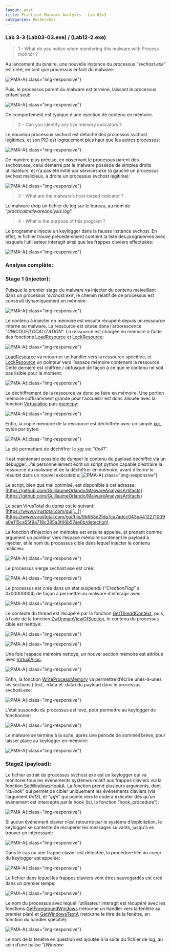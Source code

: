 ```yaml
---
layout: post
title: Practical Malware Analysis - Lab 03x3
categories: Recherches
---
```

### Lab 3-3 (Lab03-03.exe) / (Lab12-2.exe)
> 1 - What do you notice when monitoring this malware with Process monitor ?

Au lancement du binaire, une nouvelle instance du processus “_svchost.exe_” est créé, en tant que processus enfant du malware:

![PMA-A](/img/PMA/chap3/03/A.png){:class="img-responsive"}

Puis, le processus parent du malware est terminé, laissant le processus enfant seul:

![PMA-A](/img/PMA/chap3/03/B.png){:class="img-responsive"}

Ce comportement est typique d’une injection de contenu en mémoire.

>2 - Can you identify any live memory indicators ?

Le nouveau processus svchost est détaché des processus svchost légitimes, et son PID est logiquement plus haut que les autres processus:

![PMA-A](/img/PMA/chap3/03/C.png){:class="img-responsive"}

De manière plus précise, en observant le processus parent des svchost.exe, celui démarré par le malware possède de simples droits utilisateurs, et n’a pas été initié par services.exe (à gauche un processus svchost malicieux, à droite un processus svchost légitime):

![PMA-A](/img/PMA/chap3/03/D.png){:class="img-responsive"}

> 3 - What are the malware’s host-based indicator ?

Le malware drop un fichier de log sur le bureau, au nom de “_practicalmalwareanalysis.log_”.

> 4 - What is the purpose of this program ?

Le programme injecte un keylogger dans la fausse instance svchost. En effet, le fichier trouvé précédemment contient la liste des programmes avec lesquels l’utilisateur interagit ainsi que les frappes claviers effectuées:

![PMA-A](/img/PMA/chap3/03/E.PNG){:class="img-responsive"}

### Analyse complète:
### Stage 1 (injector):
Puisque le premier stage du malware va injecter du contenu malveillant dans un processus ‘_svchost.exe_’, le chemin relatif de ce processus est construit dynamiquement en mémoire:

![PMA-A](/img/PMA/chap3/03/F.png){:class="img-responsive"}

Le contenu à injecter en mémoire est ensuite récupéré depuis un ressource interne au malware. La ressource est située dans l’arborescence “_UNICODE/LOCALIZATION_”. La ressource est chargée en mémoire à l’aide des fonctions [LoadResource](https://docs.microsoft.com/en-us/windows/win32/api/libloaderapi/nf-libloaderapi-loadresource) et [LockResource](https://docs.microsoft.com/en-us/windows/win32/api/libloaderapi/nf-libloaderapi-lockresource):

![PMA-A](/img/PMA/chap3/03/G.PNG){:class="img-responsive"}

[LoadResource](https://docs.microsoft.com/en-us/windows/win32/api/libloaderapi/nf-libloaderapi-loadresource) va retourner un handler vers la ressource spécifiée, et [LockResource](https://docs.microsoft.com/en-us/windows/win32/api/libloaderapi/nf-libloaderapi-lockresource) un pointeur vers l’espace mémoire contenant la ressource.
Cette dernière est chiffrée / obfusqué de façon à ce que le contenu ne soit pas lisible pour le moment:

![PMA-A](/img/PMA/chap3/03/H.PNG){:class="img-responsive"}

Le déchiffrement de la ressource va donc se faire en mémoire.
Une portion mémoire suffisamment grande pour l’accueillir est donc allouée avec la fonction [Virtualalloc](https://docs.microsoft.com/en-us/windows/win32/api/memoryapi/nf-memoryapi-virtualalloc) puis [memcpy](https://docs.microsoft.com/en-us/cpp/c-runtime-library/reference/memcpy-wmemcpy?view=vs-2019):

![PMA-A](/img/PMA/chap3/03/I.PNG){:class="img-responsive"}

Enfin, la copie mémoire de la ressource est déchiffrée avec un simple [xor](http://www.xcprod.com/titan/XCSB-DOC/binary_xor.html), bytes par bytes:

![PMA-A](/img/PMA/chap3/03/J.PNG){:class="img-responsive"}

La clé permettant de déchiffrer le [xor](http://www.xcprod.com/titan/XCSB-DOC/binary_xor.html) est “_0x41_”.

Il est maintenant possible de dumper le contenu du payload déchiffré via un débugger. J’ai personnellement écrit un script python capable d’extraire la ressource du malware et de la déchiffrer en mémoire, avant d’écrire le résultat dans un nouvel exécutable:
![PMA-A](/img/PMA/chap3/03/K.PNG){:class="img-responsive"}

Le script, bien que mal optimisé, est disponible à cet adresse:
[https://github.com/GuillaumeOrlando/MalwareAnalysisArtifacts](https://github.com/GuillaumeOrlando/MalwareAnalysisArtifacts)

Le scan VirusTotal du dump est le suivant:
[https://www.virustotal.com/gui[...]](https://www.virustotal.com/gui/file/9b683d2fda7ca7adcc043e4412271009a0e115ca55f9a718c385a3f46b57ae6b/detection)

La fonction d’injection en mémoire est ensuite appelée, et prenant comme argument un pointeur vers l’espace mémoire contenant le payload à injecter, et le nom du processus cible dans lequel injecter le contenu malicieu:

![PMA-A](/img/PMA/chap3/03/L.PNG){:class="img-responsive"}

Le processus vierge svchost.exe est créé:

![PMA-A](/img/PMA/chap3/03/M.PNG){:class="img-responsive"}

Le processus est créé dans un état suspendu (“_CreationFlag_” à 0x00000004) de façon à permettre au malware d'interagir avec:

![PMA-A](/img/PMA/chap3/03/N.PNG){:class="img-responsive"}

Le contexte du thread est récupéré par la fonction [GetThreadContext](https://docs.microsoft.com/en-us/windows/win32/api/processthreadsapi/nf-processthreadsapi-getthreadcontext), puis, à l’aide de la fonction [ZwUnmapViewOfSection](https://docs.microsoft.com/en-us/windows-hardware/drivers/ddi/content/wdm/nf-wdm-zwunmapviewofsection), le contenu du processus cible est nettoyé:

![PMA-A](/img/PMA/chap3/03/S.PNG){:class="img-responsive"}

![PMA-A](/img/PMA/chap3/03/T.PNG){:class="img-responsive"}

Une fois l’espace mémoire nettoyé, un nouvel section mémoire est attribué avec [VirtualAlloc](https://docs.microsoft.com/en-us/windows/win32/api/memoryapi/nf-memoryapi-virtualalloc):

![PMA-A](/img/PMA/chap3/03/U.PNG){:class="img-responsive"}

Enfin, la fonction [WriteProcessMemory](https://docs.microsoft.com/en-us/windows/win32/api/memoryapi/nf-memoryapi-writeprocessmemory) va permettre d’écrire unes-à-unes les sections (.text, .rdata et .data) du payload dans le processus svchost.exe:

![PMA-A](/img/PMA/chap3/03/V.PNG){:class="img-responsive"}

L’état suspendu du processus est levé, pour permettre au keylogger de fonctionner:

![PMA-A](/img/PMA/chap3/03/W.PNG){:class="img-responsive"}

Le malware se termine à la suite, après une période de sommeil brève, pour laisser place au keylogger en mémoire:

![PMA-A](/img/PMA/chap3/03/X.PNG){:class="img-responsive"}

### Stage2 (payload):
Le fichier extrait du processus svchost.exe est un keylogger qui va monitorer tous les événements systèmes relatif aux frappes claviers via la fonction [SetWindowsHookA](https://docs.microsoft.com/en-us/windows/win32/api/winuser/nf-winuser-setwindowshookexa). La fonction prend plusieurs arguments, dont “_idHook_” qui permet de cibler uniquement les événements claviers (via l’argument _0x13_), et “_lpfn_” qui pointe vers le code à exécuter dès qu’un événement est intercepté par le hook (ici, la fonction “hook_procedure”):

![PMA-A](/img/PMA/chap3/03/Y.PNG){:class="img-responsive"}

Si aucun événement clavier n’est retourné par le système d’exploitation, le keylogger se contente de récupérer les messages suivants, jusqu'à en trouver un intéressant:

![PMA-A](/img/PMA/chap3/03/Z.PNG){:class="img-responsive"}

Dans le cas où une frappe clavier est détectée, la procédure liée au coeur du keylogger est appelée:

![PMA-A](/img/PMA/chap3/03/ZA.PNG){:class="img-responsive"}

Le fichier dans lequel les frappes claviers vont êtres sauvegardés est créé dans un premier temps:

![PMA-A](/img/PMA/chap3/03/ZB.PNG){:class="img-responsive"}

Le nom du processus avec lequel l’utilisateur interagit est récupéré avec les fonctions [GetForegroundWindows](https://docs.microsoft.com/en-us/windows/win32/api/winuser/nf-winuser-getforegroundwindow) (retourne un handler vers la fenêtre au premier plan) et [GetWindowsTextA](https://docs.microsoft.com/en-us/windows/win32/api/winuser/nf-winuser-getwindowtexta) (retourne le titre de la fenêtre, en fonction du handler spécifié):

![PMA-A](/img/PMA/chap3/03/ZC.PNG){:class="img-responsive"}

Le nom de la fenêtre en question est ajoutée à la suite du fichier de log, au sein d’une balise “_[Window: <title>]_”:
  
![PMA-A](/img/PMA/chap3/03/ZD.png){:class="img-responsive"}

Le résultat est le suivant:

![PMA-A](/img/PMA/chap3/03/ZE.PNG){:class="img-responsive"}

La touche clavier ayant déclenchée l'événement est, pour finir, écrite au sein du fichier de log. Si la touche est une simple touche alphabétique, celle-ci est ajoutée telle-quelle à la suite du fichier. Si la touche correspond à une action particulière (i.e: une barre d’espace, un “_entrer_”, un “_shift_”, etc …) ou à un chiffre, un switch de 19 valeurs est appliquée de façon à déterminer et formater l’entrée qui sera ajoutée au fichier de log:

![PMA-A](/img/PMA/chap3/03/ZF.png){:class="img-responsive"}

Par exemple, le code responsable d’ajouter la touche _“shift”_ au fichier de log est le suivant:

![PMA-A](/img/PMA/chap3/03/ZG.PNG){:class="img-responsive"}

Le résultat est ensuite appliqué au fichier de log:

![PMA-A](/img/PMA/chap3/03/ZH.PNG){:class="img-responsive"}

Le keylogger boucle sur cette suite d’actions, à partir du moment ou une frappe clavier est détectée.
À noter que la malware ne possède pas de méthode de persistance, ni de technique l'exfiltration de données.

### Ressources:
* [https://0x00sec.org/t/windows-keylogging-part-i/99](https://0x00sec.org/t/windows-keylogging-part-i/99)
* [https://www.endgame.com/blog/technical-blog/ten-process-injection-techniques-technical-survey-common-and-trending-process](https://www.endgame.com/blog/technical-blog/ten-process-injection-techniques-technical-survey-common-and-trending-process)
